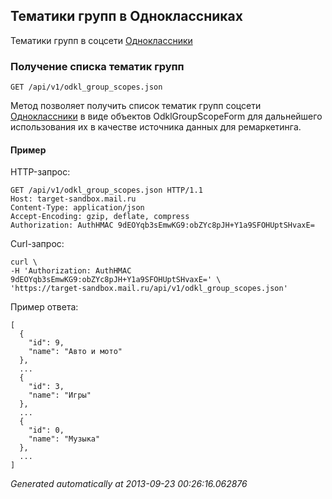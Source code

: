 ## Тематики групп в Одноклассниках
Тематики групп в соцсети
[Одноклассники](http://odnoklassniki.ru/)

### Получение списка тематик групп
`GET /api/v1/odkl_group_scopes.json`

Метод позволяет получить список тематик групп соцсети
[Одноклассники](http://odnoklassniki.ru/) в виде объектов
OdklGroupScopeForm для дальнейшего использования их в качестве источника
данных для ремаркетинга.

#### Пример

HTTP-запрос:

    GET /api/v1/odkl_group_scopes.json HTTP/1.1
    Host: target-sandbox.mail.ru
    Content-Type: application/json
    Accept-Encoding: gzip, deflate, compress
    Authorization: AuthHMAC 9dEOYqb3sEmwKG9:obZYc8pJH+Y1a9SFOHUptSHvaxE=

Curl-запрос:

    curl \
    -H 'Authorization: AuthHMAC 9dEOYqb3sEmwKG9:obZYc8pJH+Y1a9SFOHUptSHvaxE=' \
    'https://target-sandbox.mail.ru/api/v1/odkl_group_scopes.json'

Пример ответа:

    [
      {
        "id": 9,
        "name": "Авто и мото"
      },
      ...
      {
        "id": 3,
        "name": "Игры"
      },
      ...
      {
        "id": 0,
        "name": "Музыка"
      },
      ...
    ]

*Generated automatically at 2013-09-23 00:26:16.062876*